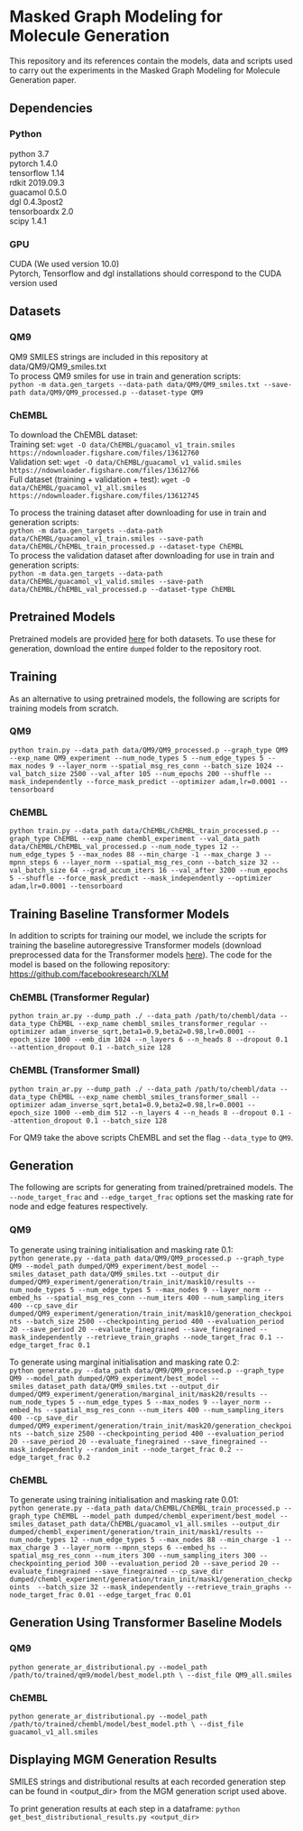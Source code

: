 # Masked Graph Modeling for Molecule Generation

This repository and its references contain the models, data and scripts used to carry out the experiments in the
Masked Graph Modeling for Molecule Generation paper.

## Dependencies
### Python

python 3.7 \
pytorch 1.4.0 \
tensorflow 1.14 \
rdkit 2019.09.3 \
guacamol 0.5.0 \
dgl 0.4.3post2 \
tensorboardx 2.0 \
scipy 1.4.1

### GPU
CUDA (We used version 10.0) \
Pytorch, Tensorflow and dgl installations should correspond to the CUDA version used

## Datasets
### QM9
QM9 SMILES strings are included in this repository at data/QM9/QM9_smiles.txt \
To process QM9 smiles for use in train and generation scripts:\
`python -m data.gen_targets --data-path data/QM9/QM9_smiles.txt --save-path data/QM9/QM9_processed.p --dataset-type QM9`
### ChEMBL
To download the ChEMBL dataset:\
Training set: `wget -O data/ChEMBL/guacamol_v1_train.smiles https://ndownloader.figshare.com/files/13612760`\
Validation set: `wget -O data/ChEMBL/guacamol_v1_valid.smiles https://ndownloader.figshare.com/files/13612766`\
Full dataset (training + validation + test): `wget -O data/ChEMBL/guacamol_v1_all.smiles https://ndownloader.figshare.com/files/13612745`

To process the training dataset after downloading for use in train and generation scripts:\
`python -m data.gen_targets --data-path data/ChEMBL/guacamol_v1_train.smiles
--save-path data/ChEMBL/ChEMBL_train_processed.p --dataset-type ChEMBL`\
To process the validation dataset after downloading for use in train and generation scripts:\
`python -m data.gen_targets --data-path data/ChEMBL/guacamol_v1_valid.smiles
--save-path data/ChEMBL/ChEMBL_val_processed.p --dataset-type ChEMBL`

## Pretrained Models
Pretrained models are provided
[here](https://drive.google.com/drive/folders/1J-DvXcUGjyeDbs_08c08vAuVMTViEofP?usp=sharing) for both datasets.
To use these for generation, download the entire `dumped` folder to the repository root.

## Training
As an alternative to using pretrained models, the following are scripts for training models from scratch.

### QM9
`python train.py --data_path data/QM9/QM9_processed.p --graph_type QM9 --exp_name QM9_experiment
--num_node_types 5 --num_edge_types 5 --max_nodes 9 --layer_norm --spatial_msg_res_conn
--batch_size 1024 --val_batch_size 2500 --val_after 105 --num_epochs 200 --shuffle
--mask_independently --force_mask_predict --optimizer adam,lr=0.0001 --tensorboard`

### ChEMBL
`python train.py --data_path data/ChEMBL/ChEMBL_train_processed.p --graph_type ChEMBL --exp_name chembl_experiment
--val_data_path data/ChEMBL/ChEMBL_val_processed.p --num_node_types 12 --num_edge_types 5 --max_nodes 88
--min_charge -1 --max_charge 3 --mpnn_steps 6 --layer_norm --spatial_msg_res_conn --batch_size 32 --val_batch_size 64
--grad_accum_iters 16 --val_after 3200 --num_epochs 5 --shuffle --force_mask_predict --mask_independently
--optimizer adam,lr=0.0001 --tensorboard`

## Training Baseline Transformer Models
In addition to scripts for training our model, we include the scripts for training the baseline autoregressive
Transformer models (download preprocessed data for the Transformer models
[here](https://drive.google.com/drive/folders/16PDJlpI1HnTy-D7ZnUX-_VkEBqpcM093?usp=sharing)). The code for the model
is based on the following repository: https://github.com/facebookresearch/XLM

### ChEMBL (Transformer Regular)

`python train_ar.py --dump_path ./ --data_path /path/to/chembl/data --data_type ChEMBL --exp_name chembl_smiles_transformer_regular --optimizer adam_inverse_sqrt,beta1=0.9,beta2=0.98,lr=0.0001 --epoch_size 1000 --emb_dim 1024 --n_layers 6 --n_heads 8 --dropout 0.1 --attention_dropout 0.1 --batch_size 128 `

### ChEMBL (Transformer Small)

`python train_ar.py --dump_path ./ --data_path /path/to/chembl/data --data_type ChEMBL --exp_name chembl_smiles_transformer_small --optimizer adam_inverse_sqrt,beta1=0.9,beta2=0.98,lr=0.0001 --epoch_size 1000 --emb_dim 512 --n_layers 4 --n_heads 8 --dropout 0.1 --attention_dropout 0.1 --batch_size 128`

For QM9 take the above scripts ChEMBL and set the flag `--data_type` to `QM9`.

## Generation
The following are scripts for generating from trained/pretrained models.
The `--node_target_frac` and `--edge_target_frac` options set the masking rate for node and edge features respectively.

### QM9

To generate using training initialisation and masking rate 0.1:\
`python generate.py --data_path data/QM9/QM9_processed.p --graph_type QM9
--model_path dumped/QM9_experiment/best_model --smiles_dataset_path data/QM9_smiles.txt
--output_dir dumped/QM9_experiment/generation/train_init/mask10/results
--num_node_types 5 --num_edge_types 5 --max_nodes 9 --layer_norm --embed_hs --spatial_msg_res_conn
--num_iters 400 --num_sampling_iters 400
--cp_save_dir dumped/QM9_experiment/generation/train_init/mask10/generation_checkpoints --batch_size 2500
--checkpointing_period 400 --evaluation_period 20 --save_period 20 --evaluate_finegrained --save_finegrained
--mask_independently --retrieve_train_graphs --node_target_frac 0.1 --edge_target_frac 0.1`

To generate using marginal initialisation and masking rate 0.2:\
`python generate.py --data_path data/QM9/QM9_processed.p --graph_type QM9
--model_path dumped/QM9_experiment/best_model --smiles_dataset_path data/QM9_smiles.txt
--output_dir dumped/QM9_experiment/generation/marginal_init/mask20/results
--num_node_types 5 --num_edge_types 5 --max_nodes 9 --layer_norm --embed_hs --spatial_msg_res_conn
--num_iters 400 --num_sampling_iters 400
--cp_save_dir dumped/QM9_experiment/generation/train_init/mask20/generation_checkpoints --batch_size 2500
--checkpointing_period 400 --evaluation_period 20 --save_period 20 --evaluate_finegrained --save_finegrained
--mask_independently --random_init --node_target_frac 0.2 --edge_target_frac 0.2`

### ChEMBL

To generate using training initialisation and masking rate 0.01:\
`python generate.py --data_path data/ChEMBL/ChEMBL_train_processed.p --graph_type ChEMBL
--model_path dumped/chembl_experiment/best_model --smiles_dataset_path data/ChEMBL/guacamol_v1_all.smiles
--output_dir dumped/chembl_experiment/generation/train_init/mask1/results
--num_node_types 12 --num_edge_types 5 --max_nodes 88 --min_charge -1 --max_charge 3 --layer_norm --mpnn_steps 6
--embed_hs --spatial_msg_res_conn
--num_iters 300 --num_sampling_iters 300
--checkpointing_period 300 --evaluation_period 20 --save_period 20 --evaluate_finegrained --save_finegrained
--cp_save_dir dumped/chembl_experiment/generation/train_init/mask1/generation_checkpoints  --batch_size 32
--mask_independently --retrieve_train_graphs --node_target_frac 0.01 --edge_target_frac 0.01`

## Generation Using Transformer Baseline Models

### QM9

`python generate_ar_distributional.py --model_path /path/to/trained/qm9/model/best_model.pth \
  --dist_file QM9_all.smiles`

### ChEMBL

`python generate_ar_distributional.py --model_path /path/to/trained/chembl/model/best_model.pth \
  --dist_file guacamol_v1_all.smiles`


## Displaying MGM Generation Results
SMILES strings and distributional results at each recorded generation step can be found in <output_dir> from the
MGM generation script used above.

To print generation results at each step in a dataframe:
`python get_best_distributional_results.py <output_dir>`
